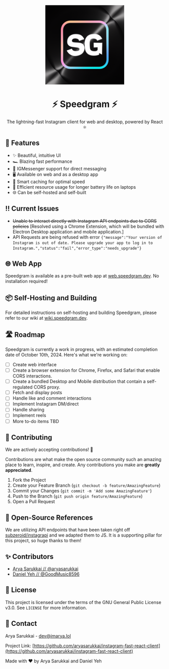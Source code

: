 <div align="center">
  <img src="landing/logo.png" alt="Speedgram Logo" width="250" height="250" />
  <h1>⚡ Speedgram ⚡</h1>
  <p>The lightning-fast Instagram client for web and desktop, powered by React ⚛️</p>
</div>

## 🚀 Features

- ✨ Beautiful, intuitive UI
- 🏎️ Blazing fast performance 
- 💬 IGMessenger support for direct messaging
- 🖥️ Available on web and as a desktop app
- 🧠 Smart caching for optimal speed
- 🔋 Efficient resource usage for longer battery life on laptops
- 🌐 Can be self-hosted and self-built

## ‼️ Current Issues

- ~~Unable to interact directly with Instagram API endpoints due to CORS policies~~ [Resolved using a Chrome Extension, which will be bundled with Electron Desktop application and mobile application.]
- API Requests are being refused with error `{"message":"Your version of Instagram is out of date. Please upgrade your app to log in to Instagram.","status":"fail","error_type":"needs_upgrade"}`

## 🌐 Web App

Speedgram is available as a pre-built web app at [web.speedgram.dev](https://web.speedgram.dev). No installation required!

## 📦 Self-Hosting and Building

For detailed instructions on self-hosting and building Speedgram, please refer to our wiki at [wiki.speedgram.dev](https://wiki.speedgram.dev).

## 🛣️ Roadmap

Speedgram is currently a work in progress, with an estimated completion date of October 10th, 2024. Here's what we're working on:

- [ ] Create web interface
- [ ] Create a browser extension for Chrome, Firefox, and Safari that enable CORS interactions.
- [ ] Create a bundled Desktop and Mobile distribution that contain a self-regulated CORS proxy.
- [ ] Fetch and display posts
- [ ] Handle like and comment interactions
- [ ] Implement Instagram DM/direct
- [ ] Handle sharing
- [ ] Implement reels
- [ ] More to-do items TBD

## 🤝 Contributing

We are actively accepting contributions! 🎉

Contributions are what make the open source community such an amazing place to learn, inspire, and create. Any contributions you make are **greatly appreciated**.

1. Fork the Project
2. Create your Feature Branch (`git checkout -b feature/AmazingFeature`)
3. Commit your Changes (`git commit -m 'Add some AmazingFeature'`)
4. Push to the Branch (`git push origin feature/AmazingFeature`)
5. Open a Pull Request

## 💖 Open-Source References

We are utilizing API endpoints that have been taken right off <a href="https://github.com/subzeroid/instagrapi">subzeroid/instagrapi</a></a> and we adapted them to JS. It is a supporting pillar for this project, so huge thanks to them!

## ✨ Contributors

- [Arya Sarukkai // @aryasarukkai](https://github.com/aryasarukkai)
- [Daniel Yeh // @GoodMusic8596](https://github.com/GoodMusic8596)

## 📄 License

This project is licensed under the terms of the GNU General Public License v3.0. See `LICENSE` for more information.

## 💬 Contact

Arya Sarukkai - [dev@imarya.lol](mailto:dev@imarya.lol) 

Project Link: [https://github.com/aryasarukkai/instagram-fast-react-client](https://github.com/aryasarukkai/instagram-fast-react-client)

Made with ❤️ by Arya Sarukkai and Daniel Yeh
